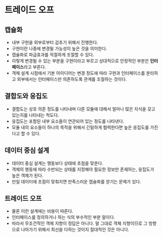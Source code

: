 # 트레이드 오프
## 캡슐화
- 내부 구현을 외부로부터 감추기 위해서 진행한다.
- 구현이란 나중에 변경될 가능성이 높은 것을 의미한다.
- 캡슐화로 파급효과를 적절하게 조절할 수 있다.
- 이렇게 변경될 수 있는 부분을 구현이라고 부르고 상대적으로 안정적인 부분은 **인터페이스**라고 부른다.
- 객체 설계 시점에서 기본 아이디어는 변경 정도에 따라 구현과 인터페이스를 분리하고 외부에서는 인터페이스만 의존하도록 관계를 조절하는 것이다.

## 결합도와 응집도
- 결합도는 상호 의존 정도를 나타내며 다른 모듈에 대해서 얼마나 많은 지식을 갖고 있는지를 나타내는 척도다.
- 응집도는 포함된 내부 요소들이 연관되어 있는 정도를 나타낸다.
- 모듈 내의 요소들이 하나의 목적을 위해서 긴밀하게 협력한다면 높은 응집도를 가진다고 할 수 있다.

## 데이터 중심 설계
- 데이터 중심 설계는 행동보다 상태에 초점을 맞춘다.
- 객체의 행동에 따라 수반되는 상태를 지정해야 필요한 정보만 존재하는, 응집도가 높은 객체가 된다.
- 만일 데이터에 초점이 맞춰지면 만족스러운 캡슐화를 얻기는 문제가 있다.

## 트레이드 오프
- 물론 이런 설계에는 비용이 따른다.
- 인터페이스를 정의하거나 하는 식의 부수적인 부분 말이다.
- 따라서 무조건적인 객체 지향이 정답은 아니다. 말 그대로 객체 지향이므로 그 방향으로 나아가기 위해서 최선을 다하는 것이지 절대적인 것은 아니다.